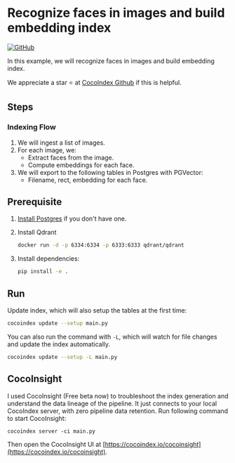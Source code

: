 # Recognize faces in images and build embedding index
[![GitHub](https://img.shields.io/github/stars/cocoindex-io/cocoindex?color=5B5BD6)](https://github.com/cocoindex-io/cocoindex)


In this example, we will recognize faces in images and build embedding index.

We appreciate a star ⭐ at [CocoIndex Github](https://github.com/cocoindex-io/cocoindex) if this is helpful.

## Steps
### Indexing Flow

1. We will ingest a list of images.
2. For each image, we:
   - Extract faces from the image.
   - Compute embeddings for each face.
3. We will export to the following tables in Postgres with PGVector:
   - Filename, rect, embedding for each face.


## Prerequisite

1.  [Install Postgres](https://cocoindex.io/docs/getting_started/installation#-install-postgres) if you don't have one.

2.  Install Qdrant
    ```bash
    docker run -d -p 6334:6334 -p 6333:6333 qdrant/qdrant
    ```

3.  Install dependencies:

    ```bash
    pip install -e .
    ```

## Run

Update index, which will also setup the tables at the first time:

```bash
cocoindex update --setup main.py
```

You can also run the command with `-L`, which will watch for file changes and update the index automatically.

```bash
cocoindex update --setup -L main.py
```

## CocoInsight
I used CocoInsight (Free beta now) to troubleshoot the index generation and understand the data lineage of the pipeline. It just connects to your local CocoIndex server, with zero pipeline data retention. Run following command to start CocoInsight:

```
cocoindex server -ci main.py
```

Then open the CocoInsight UI at [https://cocoindex.io/cocoinsight](https://cocoindex.io/cocoinsight).
